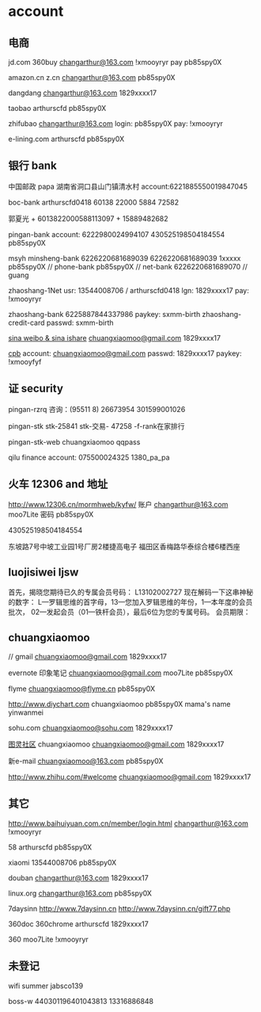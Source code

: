 # account

## 电商
  jd.com 360buy
  changarthur@163.com
  !xmooyryr
  pay
  pb85spy0X

  amazon.cn z.cn
  changarthur@163.com
  pb85spy0X

  dangdang
  changarthur@163.com
  1829xxxx17

  taobao
  arthurscfd
  pb85spy0X

  zhifubao
  changarthur@163.com
  login:
  pb85spy0X
  pay:
  !xmooyryr

  e-lining.com
  arthurscfd
  pb85spy0X

## 银行 bank

  中国邮政 papa
  湖南省洞口县山门镇清水村
  account:6221885550019847045

  boc-bank
  arthurscfd0418
  60138 22000 5884 72582

  郭夏光 + 6013822000588113097 + 15889482682

  pingan-bank
      account: 6222980024994107 
      430525198504184554
      pb85spy0X

  msyh minsheng-bank
      6226220681689039
      6226220681689039
      1xxxxx
      pb85spy0X           // phone-bank
      pb85spy0X           // net-bank
      6226220681689070    // guang

  zhaoshang-1Net
  usr: 13544008706 / arthurscfd0418
  lgn: 1829xxxx17
  pay: !xmooyryr

  zhaoshang-bank
    6225887844337986
    paykey: sxmm-birth
  zhaoshang-credit-card
    passwd: sxmm-birth

  [sina weibo & sina ishare]()
  chuangxiaomoo@gmail.com
  1829xxxx17

  [cpb](https://pay.sina.com.cn/caopanbao/cpb/home)
  account: chuangxiaomoo@gmail.com
  passwd: 1829xxxx17
  paykey: !xmooyfyf


## 证 security
  pingan-rzrq
      咨询：(95511 8) 26673954
      301599001026

  pingan-stk
      stk-25841
      stk-交易- 47258 -f-rank在家排行

  pingan-stk-web
      chuangxiaomoo
      qqpass

  qilu
      finance account: 075500024325 1380_pa_pa

## 火车 12306 and 地址
  http://www.12306.cn/mormhweb/kyfw/
  账户 changarthur@163.com  moo7Lite
  密码 pb85spy0X

  430525198504184554

  东坡路7号中坡工业园1号厂房2楼捷高电子
  福田区香梅路华泰综合楼6楼西座

##  luojisiwei ljsw
  首先，揭晓您期待已久的专属会员号码： L13102002727
  现在解码一下这串神秘的数字：
  L—罗辑思维的首字母，13—您加入罗辑思维的年份，1—本年度的会员批次，
  02—发起会员（01—铁杆会员），最后6位为您的专属号码。
  会员期限：

## chuangxiaomoo    
  // gmail
  chuangxiaomoo@gmail.com
  1829xxxx17

  evernote 印象笔记
  chuangxiaomoo@gmail.com
  moo7Lite
  pb85spy0X

  flyme
  chuangxiaomoo@flyme.cn
  pb85spy0X

  http://www.diychart.com
  chuangxiaomoo
  pb85spy0X
  mama's name yinwanmei

  sohu.com
  chuangxiaomoo@sohu.com
  1829xxxx17

  [图灵社区](http://www.ituring.com.cn/account/register)
  chuangxiaomoo
  chuangxiaomoo@gmail.com
  1829xxxx17

  新e-mail
  chuangxiaomoo@163.com
  pb85spy0X

  http://www.zhihu.com/#welcome 
  chuangxiaomoo@gmail.com
  1829xxxx17

## 其它

  http://www.baihuiyuan.com.cn/member/login.html
  changarthur@163.com
  !xmooyryr

  58
  arthurscfd
  pb85spy0X

  xiaomi
  13544008706
  pb85spy0X

  douban
  changarthur@163.com
  1829xxxx17

  linux.org
  changarthur@163.com
  pb85spy0X

  7daysinn
  http://www.7daysinn.cn
  http://www.7daysinn.cn/gift77.php

  360doc
  360chrome 
  arthurscfd 1829xxxx17

  360
  moo7Lite
  !xmooyryr

## 未登记
  wifi
  summer
  jabsco139

  boss-w
  440301196401043813
  13316886848

